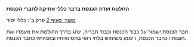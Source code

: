 **החלטת ועדת הכנסת בדבר כללי אתיקה לחברי הכנסת**

[מקור: סעיף 2](https://he.wikisource.org/wiki/כללי_אתיקה_לחברי_הכנסת#סעיף_2)
פרק ב׳: כללי יסוד

חבר הכנסת ישמור על כבוד הכנסת וכבוד חבריה, ינהג בדרך ההולמת את מעמדו ואת חובותיו כחבר הכנסת, ויימנע משימוש בלתי ראוי בחסינויותיו ובזכויותיו כחבר הכנסת.
